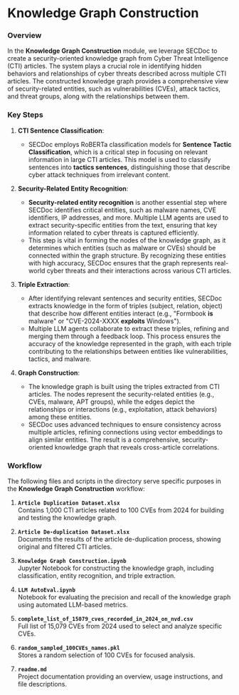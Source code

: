 # Knowledge Graph Construction

### Overview
In the **Knowledge Graph Construction** module, we leverage SECDoc to create a security-oriented knowledge graph from Cyber Threat Intelligence (CTI) articles. The system plays a crucial role in identifying hidden behaviors and relationships of cyber threats described across multiple CTI articles. The constructed knowledge graph provides a comprehensive view of security-related entities, such as vulnerabilities (CVEs), attack tactics, and threat groups, along with the relationships between them.

### Key Steps

1. **CTI Sentence Classification**:
   - SECDoc employs RoBERTa classification models for **Sentence Tactic Classification**, which is a critical step in focusing on relevant information in large CTI articles. This model is used to classify sentences into **tactics sentences**, distinguishing those that describe cyber attack techniques from irrelevant content.

2. **Security-Related Entity Recognition**:
   - **Security-related entity recognition** is another essential step where SECDoc identifies critical entities, such as malware names, CVE identifiers, IP addresses, and more. Multiple LLM agents are used to extract security-specific entities from the text, ensuring that key information related to cyber threats is captured efficiently.
   - This step is vital in forming the nodes of the knowledge graph, as it determines which entities (such as malware or CVEs) should be connected within the graph structure. By recognizing these entities with high accuracy, SECDoc ensures that the graph represents real-world cyber threats and their interactions across various CTI articles.

3. **Triple Extraction**:
   - After identifying relevant sentences and security entities, SECDoc extracts knowledge in the form of triples (subject, relation, object) that describe how different entities interact (e.g., "Formbook **is** malware" or "CVE-2024-XXXX **exploits** Windows").
   - Multiple LLM agents collaborate to extract these triples, refining and merging them through a feedback loop. This process ensures the accuracy of the knowledge represented in the graph, with each triple contributing to the relationships between entities like vulnerabilities, tactics, and malware.

4. **Graph Construction**:
   - The knowledge graph is built using the triples extracted from CTI articles. The nodes represent the security-related entities (e.g., CVEs, malware, APT groups), while the edges depict the relationships or interactions (e.g., exploitation, attack behaviors) among these entities.
   - SECDoc uses advanced techniques to ensure consistency across multiple articles, refining connections using vector embeddings to align similar entities. The result is a comprehensive, security-oriented knowledge graph that reveals cross-article correlations.

### Workflow

The following files and scripts in the directory serve specific purposes in the **Knowledge Graph Construction** workflow:

1. **`Article Duplication Dataset.xlsx`**  
   Contains 1,000 CTI articles related to 100 CVEs from 2024 for building and testing the knowledge graph.

2. **`Article De-duplication Dataset.xlsx`**  
   Documents the results of the article de-duplication process, showing original and filtered CTI articles.

3. **`Knowledge Graph Construction.ipynb`**  
   Jupyter Notebook for constructing the knowledge graph, including classification, entity recognition, and triple extraction.

4. **`LLM AutoEval.ipynb`**  
   Notebook for evaluating the precision and recall of the knowledge graph using automated LLM-based metrics.

5. **`complete_list_of_15079_cves_recorded_in_2024_on_nvd.csv`**  
   Full list of 15,079 CVEs from 2024 used to select and analyze specific CVEs.

6. **`random_sampled_100CVEs_names.pkl`**  
   Stores a random selection of 100 CVEs for focused analysis.

7. **`readme.md`**  
   Project documentation providing an overview, usage instructions, and file descriptions.


